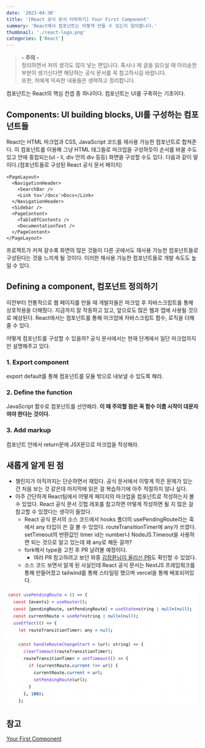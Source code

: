 ```yaml
---
date: '2023-04-30'
title: '[React 공식 문서 타파하기] Your First Component'
summary: 'React에서 컴포넌트는 어떻게 만들 수 있는지 알아봅니다.'
thumbnail: './react-logo.png'
categories: ['React']
---
```


> <strong>- 주의 -</strong> <br /> 정리하면서 저의 생각도 많이 넣는 편입니다. 혹시나 제 글을 읽으실 때 아리송한 부분이 생기신다면 해당하는 공식 문서를 꼭 참고하시길 바랍니다. <br /> 또한, 저에게 익숙한 내용들은 생략하고 정리합니다.

컴포넌트는 React의 핵심 컨셉 중 하나이다. 컴포넌트는 UI를 구축하는 기초이다.

## Components: UI building blocks, UI를 구성하는 컴포넌트들

React는 HTML 마크업과 CSS, JavaScript 코드를 재사용 가능한 컴포넌트로 합쳐준다. 이 컴포넌트를 이용해 그냥 HTML 태그들로 마크업을 구성하듯이 순서를 바꿀 수도 있고 안에 중첩되는(ul - li, div 안의 div 등등) 화면을 구성할 수도 있다. 다음과 같이 말이다.(컴포넌트들로 구성된 React 공식 문서 페이지)

```tsx
<PageLayout>
  <NavigationHeader>
    <SearchBar />
    <Link to='/docs'>Docs</Link>
  </NavigationHeader>
  <Sidebar />
  <PageContent>
    <TableOfContents />
    <DocumentationText />
  </PageContent>
</PageLayout>
```

프로젝트가 커져 갈수록 화면의 많은 것들이 다른 곳에서도 재사용 가능한 컴포넌트들로 구성된다는 것을 느끼게 될 것이다. 이러한 재사용 가능한 컴포넌트들로 개발 속도도 높일 수 있다.

## Defining a component, 컴포넌트 정의하기

이전부터 전통적으로 웹 페이지를 만들 때 개발자들은 마크업 후 자바스크립트를 통해 상호작용을 더해줬다. 지금까지 잘 작동하고 있고, 앞으로도 많은 웹과 앱에 사용될 것으로 예상된다. React에서는 컴포넌트를 통해 마크업에 자바스크립트 함수, 로직을 더해줄 수 있다.

어떻게 컴포넌트를 구성할 수 있을까? 공식 문서에서는 현재 단계에서 일단 마크업까지만 설명해주고 있다.

### 1. Export component

export default를 통해 컴포넌트를 모듈 밖으로 내보낼 수 있도록 해라.

### 2. Define the function

JavaScript 함수로 컴포넌트를 선언해라. **이 때 주의할 점은 꼭 함수 이름 시작이 대문자여야 한다는 것이다.**

### 3. Add markup

컴포넌트 안에서 return문에 JSX문으로 마크업을 작성해라.

## 새롭게 알게 된 점

- 챌린지가 아직까지는 단순하면서 재밌다. 공식 문서에서 이렇게 작은 문제가 있는 건 처음 보는 것 같은데 마지막에 읽은 걸 복습하기에 아주 적절하지 않나 싶다.
- 아주 간단하게 React팀에서 어떻게 페이지의 마크업을 컴포넌트로 작성하는지 볼 수 있었다. React 공식 문서 깃헙 레포를 참고하면 어떻게 작성하면 될 지 많은 걸 참고할 수 있겠다는 생각이 들었다.
  - React 공식 문서의 소스 코드에서 hooks 폴더의 usePendingRoute라는 훅에서 any 타입이 쓴 걸 볼 수 있었다. routeTransitionTimer에 any가 쓰였다. setTimeout의 반환값인 timer id는 number나 NodeJS.Timeout을 사용하면 되는 것으로 알고 있는데 왜 any로 해둔 걸까?
  - fork해서 type을 고친 후 PR 날려볼 예정이다.
    - 여러 PR 참고하려고 보던 와중 [김정환님이 올리신 PR](https://github.com/reactjs/react.dev/pull/5965)도 확인할 수 있었다.
  - 소스 코드 보면서 알게 된 사실인데 React 공식 문서는 NextJS 프레임워크를 통해 만들어졌고 tailwind를 통해 스타일링 했으며 vercel을 통해 배포되어있다.

![React 공식 문서의 소스 코드 중 usePendingRoute에서 any 타입이 쓰임.](./any-type-in-react-dev-source-code.png)

## 참고

[Your First Component](https://react.dev/learn/your-first-component)
